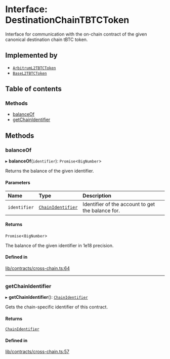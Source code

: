# Interface: DestinationChainTBTCToken

Interface for communication with the on-chain contract of the given
canonical destination chain tBTC token.

## Implemented by

- [`ArbitrumL2TBTCToken`](../classes/ArbitrumL2TBTCToken.md)
- [`BaseL2TBTCToken`](../classes/BaseL2TBTCToken.md)

## Table of contents

### Methods

- [balanceOf](DestinationChainTBTCToken.md#balanceof)
- [getChainIdentifier](DestinationChainTBTCToken.md#getchainidentifier)

## Methods

### balanceOf

▸ **balanceOf**(`identifier`): `Promise`\<`BigNumber`\>

Returns the balance of the given identifier.

#### Parameters

| Name | Type | Description |
| :------ | :------ | :------ |
| `identifier` | [`ChainIdentifier`](ChainIdentifier.md) | Identifier of the account to get the balance for. |

#### Returns

`Promise`\<`BigNumber`\>

The balance of the given identifier in 1e18 precision.

#### Defined in

[lib/contracts/cross-chain.ts:64](https://github.com/keep-network/tbtc-v2/blob/main/typescript/src/lib/contracts/cross-chain.ts#L64)

___

### getChainIdentifier

▸ **getChainIdentifier**(): [`ChainIdentifier`](ChainIdentifier.md)

Gets the chain-specific identifier of this contract.

#### Returns

[`ChainIdentifier`](ChainIdentifier.md)

#### Defined in

[lib/contracts/cross-chain.ts:57](https://github.com/keep-network/tbtc-v2/blob/main/typescript/src/lib/contracts/cross-chain.ts#L57)
